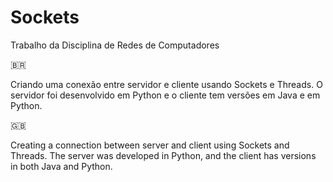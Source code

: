 # Sockets
Trabalho da Disciplina de Redes de Computadores

🇧🇷

Criando uma conexão entre servidor e cliente usando Sockets e Threads. O servidor foi desenvolvido em Python e o cliente tem versões em Java e em Python.

🇬🇧

Creating a connection between server and client using Sockets and Threads. The server was developed in Python, and the client has versions in both Java and Python.
